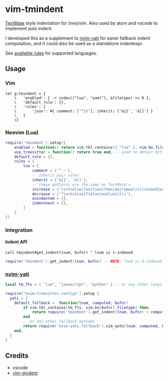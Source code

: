 # vim-tmindent

[TextMate](https://macromates.com/manual/en/appendix) style indentation for (neo)vim. Also used by atom and vscode to implement auto indent.

I developed this as a supplement to [nvim-yati](https://github.com/yioneko/nvim-yati) for saner fallback indent computation, and it could also be used as a standalone indentexpr.

See [available rules](./autoload/tmindent/rules.vim) for supported languages.

## Usage

### Vim

```vim
let g:tmindent = {
    \   'enabled': { -> index(["lua", "yaml"], &filetype) >= 0 },
    \   'default_rule': {},
    \   'rules': {
    \       'json': #{ comment: ['^//'], inherit: ['&{}', '&[]'] }
    \   }
    \}
```

### Neovim (Lua)

```lua
require('tmindent').setup({
    enabled = function() return vim.tbl_contains({ "lua" }, vim.bo.filetype) end,
    use_treesitter = function() return true end, -- used to detect different langauge region and comments
    default_rule = {},
    rules = {
        lua = {
            comment = {'^--'},
            -- inherit pair rules
            inherit = {'&{}', '&()'},
            -- these patterns are the same as TextMate's
            increase = {'\v<%(else|function|then|do|repeat)>((<%(end|until)>)@!.)*$'},
            decrease = {'^\v<%(elseif|else|end|until)>'},
            unindented = {},
            indentnext = {},
        }
    }
})
```

### Integration

#### Indent API

```vim
call tmindent#get_indent(lnum, bufnr) " lnum is 1-indexed
```

```lua
require('tmindent').get_indent(lnum, bufnr) -- NOTE: lnum is 0-indexed
```

### [nvim-yati](https://github.com/yioneko/nvim-yati)

```lua
local tm_fts = { "lua", "javascript", "python" } -- or any other langs

require("nvim-treesitter.configs").setup {
  yati = {
    default_fallback =  function(lnum, computed, bufnr)
        if vim.tbl_contains(tm_fts, vim.bo[bufnr].filetype) then
            return require('tmindent').get_indent(lnum, bufnr) + computed
        end
        -- or any other fallback methods
        return require('nvim-yati.fallback').vim_auto(lnum, computed, bufnr)
    end,
  }
}
```

## Credits

- vscode
- [vim-gindent](https://github.com/hrsh7th/vim-gindent)
